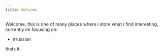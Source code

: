 ```yaml
---
title: Welcome
---
```


Welcome, this is one of many places where i store what i find interesting, currently im focusing on:
- #russian

thats it.